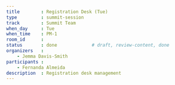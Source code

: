 ```yaml
---
title        : Registration Desk (Tue)
type         : summit-session
track        : Summit Team
when_day     : Tue
when_time    : PM-1
room_id      :
status       : done             # draft, review-content, done
organizers   :
    - Jemma Davis-Smith
participants :
    - Fernanda Almeida
description  : Registration desk management
---
```


